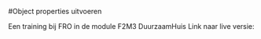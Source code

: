 #Object properties uitvoeren
 
Een training bij FRO in de module F2M3 DuurzaamHuis
Link naar live versie:
